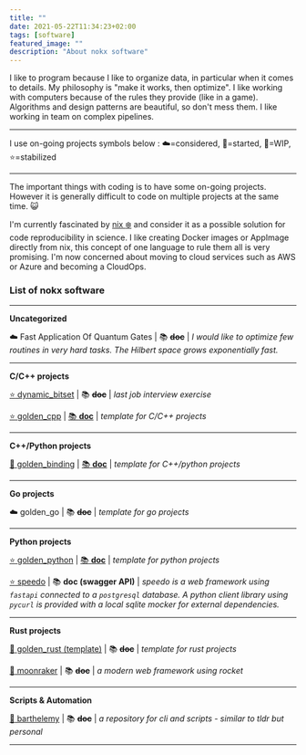 ```yaml
---
title: ""
date: 2021-05-22T11:34:23+02:00
tags: [software]
featured_image: ""
description: "About nokx software"
---
```


I like to program because I like to organize data, in particular when it comes to details. My philosophy is  "make it works, then optimize". I like working with computers because of the rules they provide (like in a game). Algorithms and design patterns are beautiful, so don't mess them. I like working in team on complex pipelines.


***

I use on-going projects symbols below : :cloud:=considered, :car:=started, :hammer:=​WIP, :star:=stabilized

***

The important things with coding is to have some on-going projects. However it is generally difficult to code on multiple projects at the same time. :smiley_cat: 

I'm currently fascinated by [nix :snowflake:](https://nixos.org/)  and consider it as a possible solution for code reproducibility in science. I like creating Docker images or AppImage directly from nix, this concept of one language to rule them all is very promising. I'm now concerned about moving to cloud services such as AWS or Azure and becoming a CloudOps.


### List of nokx software

***

**Uncategorized**

:cloud: Fast Application Of Quantum Gates |  :books: ~~**doc**~~  |  *I would like to optimize few routines in very hard tasks. The Hilbert space grows exponentially fast.*

***
**C/C++ projects**

[:star: dynamic_bitset](https://github.com/nokx5/dynamic_bitset)  |  :books: ~~**doc**~~  |  *last job interview exercise*

[:star: golden_cpp](https://github.com/nokx5/golden_cpp) | [:books: **doc**](https://nokx5.github.io/golden_python) | *template for C/C++ projects* 

***
**C++/Python projects**

[:hammer: golden_binding](https://github.com/nokx5/golden_binding) | [:books: **doc**](https://nokx5.github.io/golden_binding) | *template for C++/python projects*

***
**Go projects**

:cloud: golden_go | :books: ~~**doc**~~ | *template for go projects*

***
**Python projects**

[:star: golden_python](https://github.com/nokx5/golden_python) | [:books: **doc**](https://nokx5.github.io/golden_python) | *template for python projects* 

[:star: speedo](https://github.com/nokx5/speedo) | :books: **doc (swagger API)** | *speedo is a web framework using `fastapi` connected to a `postgresql` database. A python client library using `pycurl` is provided with a local sqlite mocker for external dependencies.*

---

**Rust projects**

[:car: golden_rust (template)](https://github.com/nokx5/golden_rust) | :books: ~~**doc**~~ | *template for rust projects*

[:car: moonraker](https://github.com/nokx5/moonraker) | :books: ~~**doc**~~ | *a modern web framework using rocket*

***
**Scripts & Automation**

[:car: barthelemy](https://github.com/nokx5/barthelemy) | :books: ~~**doc**~~ | *a repository for cli and scripts - similar to tldr but personal*

***